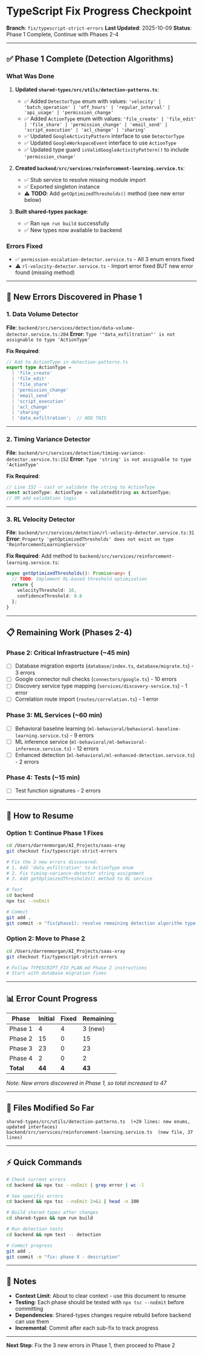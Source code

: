 # TypeScript Fix Progress Checkpoint

**Branch**: `fix/typescript-strict-errors`
**Last Updated**: 2025-10-09
**Status**: Phase 1 Complete, Continue with Phases 2-4

---

## ✅ Phase 1 Complete (Detection Algorithms)

### What Was Done

1. **Updated `shared-types/src/utils/detection-patterns.ts`**:
   - ✅ Added `DetectorType` enum with values: `'velocity' | 'batch_operation' | 'off_hours' | 'regular_interval' | 'api_usage' | 'permission_change'`
   - ✅ Added `ActionType` enum with values: `'file_create' | 'file_edit' | 'file_share' | 'permission_change' | 'email_send' | 'script_execution' | 'acl_change' | 'sharing'`
   - ✅ Updated `GoogleActivityPattern` interface to use `DetectorType`
   - ✅ Updated `GoogleWorkspaceEvent` interface to use `ActionType`
   - ✅ Updated type guard `isValidGoogleActivityPattern()` to include `'permission_change'`

2. **Created `backend/src/services/reinforcement-learning.service.ts`**:
   - ✅ Stub service to resolve missing module import
   - ✅ Exported singleton instance
   - ⚠️  **TODO**: Add `getOptimizedThresholds()` method (see new error below)

3. **Built shared-types package**:
   - ✅ Ran `npm run build` successfully
   - ✅ New types now available to backend

### Errors Fixed
- ✅ `permission-escalation-detector.service.ts` - All 3 enum errors fixed
- ⚠️  `rl-velocity-detector.service.ts` - Import error fixed BUT new error found (missing method)

---

## 🔴 New Errors Discovered in Phase 1

### 1. Data Volume Detector
**File**: `backend/src/services/detection/data-volume-detector.service.ts:204`
**Error**: `Type '"data_exfiltration"' is not assignable to type 'ActionType'`

**Fix Required**:
```typescript
// Add to ActionType in detection-patterns.ts
export type ActionType =
  | 'file_create'
  | 'file_edit'
  | 'file_share'
  | 'permission_change'
  | 'email_send'
  | 'script_execution'
  | 'acl_change'
  | 'sharing'
  | 'data_exfiltration';  // ADD THIS
```

---

### 2. Timing Variance Detector
**File**: `backend/src/services/detection/timing-variance-detector.service.ts:152`
**Error**: `Type 'string' is not assignable to type 'ActionType'`

**Fix Required**:
```typescript
// Line 152 - cast or validate the string to ActionType
const actionType: ActionType = validatedString as ActionType;
// OR add validation logic
```

---

### 3. RL Velocity Detector
**File**: `backend/src/services/detection/rl-velocity-detector.service.ts:31`
**Error**: `Property 'getOptimizedThresholds' does not exist on type 'ReinforcementLearningService'`

**Fix Required**:
Add method to `backend/src/services/reinforcement-learning.service.ts`:
```typescript
async getOptimizedThresholds(): Promise<any> {
  // TODO: Implement RL-based threshold optimization
  return {
    velocityThreshold: 10,
    confidenceThreshold: 0.8
  };
}
```

---

## 📋 Remaining Work (Phases 2-4)

### Phase 2: Critical Infrastructure (~45 min)
- [ ] Database migration exports (`database/index.ts`, `database/migrate.ts`) - 3 errors
- [ ] Google connector null checks (`connectors/google.ts`) - 10 errors
- [ ] Discovery service type mapping (`services/discovery-service.ts`) - 1 error
- [ ] Correlation route import (`routes/correlation.ts`) - 1 error

### Phase 3: ML Services (~60 min)
- [ ] Behavioral baseline learning (`ml-behavioral/behavioral-baseline-learning.service.ts`) - 9 errors
- [ ] ML inference service (`ml-behavioral/ml-behavioral-inference.service.ts`) - 12 errors
- [ ] Enhanced detection (`ml-behavioral/ml-enhanced-detection.service.ts`) - 2 errors

### Phase 4: Tests (~15 min)
- [ ] Test function signatures - 2 errors

---

## 🚀 How to Resume

### Option 1: Continue Phase 1 Fixes
```bash
cd /Users/darrenmorgan/AI_Projects/saas-xray
git checkout fix/typescript-strict-errors

# Fix the 3 new errors discovered:
# 1. Add 'data_exfiltration' to ActionType enum
# 2. Fix timing-variance-detector string assignment
# 3. Add getOptimizedThresholds() method to RL service

# Test
cd backend
npx tsc --noEmit

# Commit
git add .
git commit -m "fix(phase1): resolve remaining detection algorithm type errors"
```

### Option 2: Move to Phase 2
```bash
cd /Users/darrenmorgan/AI_Projects/saas-xray
git checkout fix/typescript-strict-errors

# Follow TYPESCRIPT_FIX_PLAN.md Phase 2 instructions
# Start with database migration fixes
```

---

## 📊 Error Count Progress

| Phase | Initial | Fixed | Remaining |
|-------|---------|-------|-----------|
| Phase 1 | 4 | 4 | 3 (new) |
| Phase 2 | 15 | 0 | 15 |
| Phase 3 | 23 | 0 | 23 |
| Phase 4 | 2 | 0 | 2 |
| **Total** | **44** | **4** | **43** |

*Note: New errors discovered in Phase 1, so total increased to 47*

---

## 🔧 Files Modified So Far

```
shared-types/src/utils/detection-patterns.ts  (+29 lines: new enums, updated interfaces)
backend/src/services/reinforcement-learning.service.ts  (new file, 37 lines)
```

---

## ⚡ Quick Commands

```bash
# Check current errors
cd backend && npx tsc --noEmit | grep error | wc -l

# See specific errors
cd backend && npx tsc --noEmit 2>&1 | head -n 100

# Build shared-types after changes
cd shared-types && npm run build

# Run detection tests
cd backend && npm test -- detection

# Commit progress
git add .
git commit -m "fix: phase X - description"
```

---

## 📝 Notes

- **Context Limit**: About to clear context - use this document to resume
- **Testing**: Each phase should be tested with `npx tsc --noEmit` before committing
- **Dependencies**: Shared-types changes require rebuild before backend can use them
- **Incremental**: Commit after each sub-fix to track progress

---

**Next Step**: Fix the 3 new errors in Phase 1, then proceed to Phase 2
